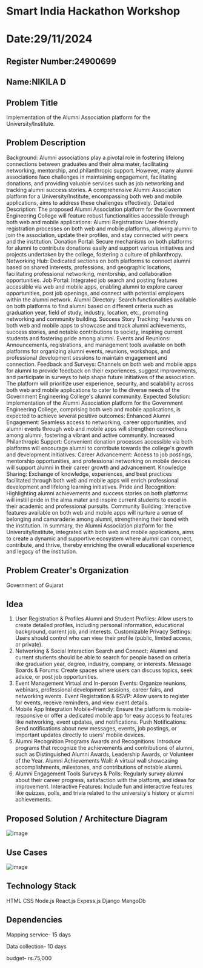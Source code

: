 # Smart India Hackathon Workshop
# Date:29/11/2024
## Register Number:24900699
## Name:NIKILA D
## Problem Title
Implementation of the Alumni Association platform for the University/Institute.
## Problem Description
Background: Alumni associations play a pivotal role in fostering lifelong connections between graduates and their alma mater, facilitating networking, mentorship, and philanthropic support. However, many alumni associations face challenges in maintaining engagement, facilitating donations, and providing valuable services such as job networking and tracking alumni success stories. A comprehensive Alumni Association platform for a University/Institute, encompassing both web and mobile applications, aims to address these challenges effectively. Detailed Description: The proposed Alumni Association platform for the Government Engineering College will feature robust functionalities accessible through both web and mobile applications: Alumni Registration: User-friendly registration processes on both web and mobile platforms, allowing alumni to join the association, update their profiles, and stay connected with peers and the institution. Donation Portal: Secure mechanisms on both platforms for alumni to contribute donations easily and support various initiatives and projects undertaken by the college, fostering a culture of philanthropy. Networking Hub: Dedicated sections on both platforms to connect alumni based on shared interests, professions, and geographic locations, facilitating professional networking, mentorship, and collaboration opportunities. Job Portal: Integrated job search and posting features accessible via web and mobile apps, enabling alumni to explore career opportunities, post job openings, and connect with potential employers within the alumni network. Alumni Directory: Search functionalities available on both platforms to find alumni based on different criteria such as graduation year, field of study, industry, location, etc., promoting networking and community building. Success Story Tracking: Features on both web and mobile apps to showcase and track alumni achievements, success stories, and notable contributions to society, inspiring current students and fostering pride among alumni. Events and Reunions: Announcements, registrations, and management tools available on both platforms for organizing alumni events, reunions, workshops, and professional development sessions to maintain engagement and connection. Feedback and Surveys: Channels on both web and mobile apps for alumni to provide feedback on their experiences, suggest improvements, and participate in surveys to help shape future initiatives of the association. The platform will prioritize user experience, security, and scalability across both web and mobile applications to cater to the diverse needs of the Government Engineering College's alumni community. Expected Solution: Implementation of the Alumni Association platform for the Government Engineering College, comprising both web and mobile applications, is expected to achieve several positive outcomes: Enhanced Alumni Engagement: Seamless access to networking, career opportunities, and alumni events through web and mobile apps will strengthen connections among alumni, fostering a vibrant and active community. Increased Philanthropic Support: Convenient donation processes accessible via both platforms will encourage alumni to contribute towards the college's growth and development initiatives. Career Advancement: Access to job postings, mentorship opportunities, and professional networking on mobile devices will support alumni in their career growth and advancement. Knowledge Sharing: Exchange of knowledge, experiences, and best practices facilitated through both web and mobile apps will enrich professional development and lifelong learning initiatives. Pride and Recognition: Highlighting alumni achievements and success stories on both platforms will instill pride in the alma mater and inspire current students to excel in their academic and professional pursuits. Community Building: Interactive features available on both web and mobile apps will nurture a sense of belonging and camaraderie among alumni, strengthening their bond with the institution. In summary, the Alumni Association platform for the University/Institute, integrated with both web and mobile applications, aims to create a dynamic and supportive ecosystem where alumni can connect, contribute, and thrive, thereby enriching the overall educational experience and legacy of the institution.
## Problem Creater's Organization
Government of Gujarat

## Idea
1. User Registration & Profiles
                     Alumni and Student Profiles: Allow users to create detailed profiles, including personal information, educational background, current job, and interests.
                     Customizable Privacy Settings: Users should control who can view their profile (public, limited access, or private).
2. Networking & Social Interaction
                     Search and Connect: Alumni and current students should be able to search for people based on criteria like graduation year, degree, industry, company, or interests.
                     Message Boards & Forums: Create spaces where users can discuss topics, seek advice, or post job opportunities.
3. Event Management
                     Virtual and In-person Events: Organize reunions, webinars, professional development sessions, career fairs, and networking events.
                     Event Registration & RSVP: Allow users to register for events, receive reminders, and view event details.
4. Mobile App Integration
                     Mobile-Friendly: Ensure the platform is mobile-responsive or offer a dedicated mobile app for easy access to features like networking, event updates, and notifications.
                     Push Notifications: Send notifications about new messages, events, job postings, or important updates directly to users' mobile devices.
5. Alumni Recognition Programs
                     Awards and Recognitions: Introduce programs that recognize the achievements and contributions of alumni, such as Distinguished Alumni Awards, Leadership Awards, or Volunteer of the Year.
                     Alumni Achievements Wall: A virtual wall showcasing accomplishments, milestones, and contributions of notable alumni.
6. Alumni Engagement Tools
                     Surveys & Polls: Regularly survey alumni about their career progress, satisfaction with the platform, and ideas for improvement.
                     Interactive Features: Include fun and interactive features like quizzes, polls, and trivia related to the university's history or alumni achievements.


## Proposed Solution / Architecture Diagram

![image](https://github.com/user-attachments/assets/fbeb9a01-ab21-4c33-b030-254d20a292cb)

## Use Cases
![image](https://github.com/user-attachments/assets/75187215-0c26-4d5f-969d-7586aaa862a2)


## Technology Stack
HTML
CSS
Node.js
React.js
Expess.js
Django
MangoDb
## Dependencies
Mapping service- 15 days

Data collection- 10 days

budget- rs.75,000
